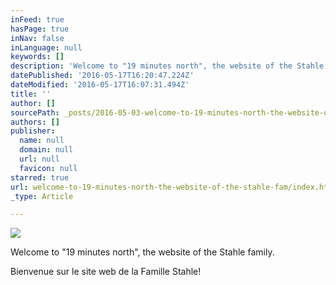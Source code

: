 ```yaml
---
inFeed: true
hasPage: true
inNav: false
inLanguage: null
keywords: []
description: 'Welcome to "19 minutes north", the website of the Stahle family. '
datePublished: '2016-05-17T16:20:47.224Z'
dateModified: '2016-05-17T16:07:31.494Z'
title: ''
author: []
sourcePath: _posts/2016-05-03-welcome-to-19-minutes-north-the-website-of-the-stahle-fam.md
authors: []
publisher:
  name: null
  domain: null
  url: null
  favicon: null
starred: true
url: welcome-to-19-minutes-north-the-website-of-the-stahle-fam/index.html
_type: Article

---
```

![](https://the-grid-user-content.s3-us-west-2.amazonaws.com/e8bab8a2-99a8-4456-82c0-fab6da1001e4.jpg)

Welcome to "19 minutes north", the website of the Stahle family. 

Bienvenue sur le site web de la Famille Stahle!